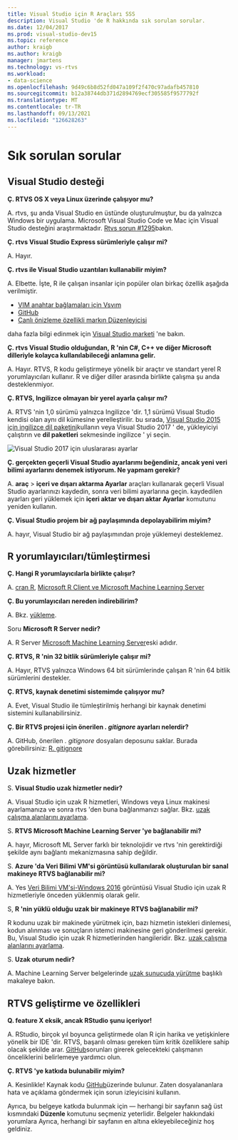 ```yaml
---
title: Visual Studio için R Araçları SSS
description: Visual Studio 'de R hakkında sık sorulan sorular.
ms.date: 12/04/2017
ms.prod: visual-studio-dev15
ms.topic: reference
author: kraigb
ms.author: kraigb
manager: jmartens
ms.technology: vs-rtvs
ms.workload:
- data-science
ms.openlocfilehash: 9d49c6b8d52fd047a109f2f470c97adafb457810
ms.sourcegitcommit: b12a38744db371d2894769ecf305585f9577792f
ms.translationtype: MT
ms.contentlocale: tr-TR
ms.lasthandoff: 09/13/2021
ms.locfileid: "126628263"
---
```

# <a name="frequently-asked-questions"></a>Sık sorulan sorular

## <a name="visual-studio-support"></a>Visual Studio desteği

**Ç. RTVS OS X veya Linux üzerinde çalışıyor mu?**

A. rtvs, şu anda Visual Studio en üstünde oluşturulmuştur, bu da yalnızca Windows bir uygulama. Microsoft Visual Studio Code ve Mac için Visual Studio desteğini araştırmaktadır. [Rtvs sorun #1295](https://github.com/Microsoft/RTVS/issues/1295)bakın.

**Ç. rtvs Visual Studio Express sürümleriyle çalışır mi?**

A. Hayır.

**Ç. rtvs ile Visual Studio uzantıları kullanabilir miyim?**

A. Elbette. İşte, R ile çalışan insanlar için popüler olan birkaç özellik aşağıda verilmiştir.

- [VIM anahtar bağlamaları için Vsvım](https://marketplace.visualstudio.com/items?itemName=JaredParMSFT.VsVim)
- [GitHub](https://marketplace.visualstudio.com/items?itemName=GitHub.GitHubExtensionforVisualStudio)
- [Canlı önizleme özellikli markın Düzenleyicisi](https://marketplace.visualstudio.com/items?itemName=MadsKristensen.MarkdownEditor)

daha fazla bilgi edinmek için [Visual Studio marketi](https://marketplace.visualstudio.com/) 'ne bakın.

**Ç. rtvs Visual Studio olduğundan, R 'nin C#, C++ ve diğer Microsoft dilleriyle kolayca kullanılabileceği anlamına gelir.**

A. Hayır. RTVS, R kodu geliştirmeye yönelik bir araçtır ve standart yerel R yorumlayıcıları kullanır. R ve diğer diller arasında birlikte çalışma şu anda desteklenmiyor.

**Ç. RTVS, Ingilizce olmayan bir yerel ayarla çalışır mı?**

A. RTVS 'nin 1,0 sürümü yalnızca Ingilizce 'dir. 1,1 sürümü Visual Studio kendisi olan aynı dil kümesine yerelleştirilir. bu sırada, [Visual Studio 2015 için ingilizce dil paketini](https://www.microsoft.com/download/details.aspx?id=48157)kullanın veya Visual Studio 2017 ' de, yükleyiciyi çalıştırın ve **dil paketleri** sekmesinde ingilizce ' yi seçin.

![Visual Studio 2017 için uluslararası ayarlar](media/FAQ-international-settings.png)

**Ç. gerçekten geçerli Visual Studio ayarlarımı beğendiniz, ancak yeni veri bilimi ayarlarını denemek istiyorum. Ne yapmam gerekir?**

A. **araç**  >  **içeri ve dışarı aktarma Ayarlar** araçları kullanarak geçerli Visual Studio ayarlarınızı kaydedin, sonra veri bilimi ayarlarına geçin. kaydedilen ayarları geri yüklemek için **içeri aktar ve dışarı aktar Ayarlar** komutunu yeniden kullanın.

**Ç. Visual Studio projem bir ağ paylaşımında depolayabilirim miyim?**

A. hayır, Visual Studio bir ağ paylaşımından proje yüklemeyi desteklemez.

## <a name="r-interpretersintegration"></a>R yorumlayıcıları/tümleştirmesi

**Ç. Hangi R yorumlayıcılarla birlikte çalışır?**

A. [cran R](https://cran.r-project.org/), [Microsoft R Client ve Microsoft Machine Learning Server](/machine-learning-server/)

**Ç. Bu yorumlayıcıları nereden indirebilirim?**

A. Bkz. [yükleme](installing-r-tools-for-visual-studio.md).

Soru **Microsoft R Server nedir?**

A. R Server [Microsoft Machine Learning Server](/machine-learning-server/what-is-machine-learning-server)eski adıdır.

**Ç. RTVS, R 'nin 32 bitlik sürümleriyle çalışır mi?**

A. Hayır, RTVS yalnızca Windows 64 bit sürümlerinde çalışan R 'nin 64 bitlik sürümlerini destekler.

**Ç. RTVS, kaynak denetimi sistemimde çalışıyor mu?**

A. Evet, Visual Studio ile tümleştirilmiş herhangi bir kaynak denetimi sistemini kullanabilirsiniz.

**Ç. Bir RTVS projesi için önerilen *. gitignore* ayarları nelerdir?**

A. GitHub, önerilen *. gitignore* dosyaları deposunu saklar. Burada görebilirsiniz: [R. gitignore](https://github.com/github/gitignore/blob/master/R.gitignore)

## <a name="remote-services"></a>Uzak hizmetler

S. **Visual Studio uzak hizmetler nedir?**

A. Visual Studio için uzak R hizmetleri, Windows veya Linux makinesi ayarlamanıza ve sonra rtvs 'den buna bağlanmanızı sağlar. Bkz. [uzak çalışma alanlarını ayarlama](setting-up-remote-r-workspaces.md).

S. **RTVS Microsoft Machine Learning Server 'ye bağlanabilir mi?**

A. hayır, Microsoft ML Server farklı bir teknolojidir ve rtvs 'nin gerektirdiği şekilde aynı bağlantı mekanizmasına sahip değildir.

S. **Azure 'da Veri Bilimi VM'si görüntüsü kullanılarak oluşturulan bir sanal makineye RTVS bağlanabilir mi?**

A. Yes [Veri Bilimi VM'si-Windows 2016](https://azure.microsoft.com/services/virtual-machines/data-science-virtual-machines/) görüntüsü Visual Studio için uzak R hizmetleriyle önceden yüklenmiş olarak gelir.

S, **R 'nin yüklü olduğu uzak bir makineye RTVS bağlanabilir mi?**

R kodunu uzak bir makinede yürütmek için, bazı hizmetin istekleri dinlemesi, kodun alınması ve sonuçların istemci makinesine geri gönderilmesi gerekir. Bu, Visual Studio için uzak R hizmetlerinden hangileridir. Bkz. [uzak çalışma alanlarını ayarlama](setting-up-remote-r-workspaces.md).

S. **Uzak oturum nedir?**

A. Machine Learning Server belgelerinde [uzak sunucuda yürütme](/machine-learning-server/r/how-to-execute-code-remotely) başlıklı makaleye bakın.

## <a name="rtvs-development-and-features"></a>RTVS geliştirme ve özellikleri

**Q. feature X eksik, ancak RStudio şunu içeriyor!**

A. RStudio, birçok yıl boyunca geliştirmede olan R için harika ve yetişkinlere yönelik bir IDE 'dir. RTVS, başarılı olması gereken tüm kritik özelliklere sahip olacak şekilde arar. [GitHub](https://github.com/Microsoft/RTVS/issues/)sorunları girerek gelecekteki çalışmanın önceliklerini belirlemeye yardımcı olun.

**Ç. RTVS 'ye katkıda bulunabilir miyim?**

A. Kesinlikle! Kaynak kodu [GitHub](https://github.com/microsoft/RTVS)üzerinde bulunur. Zaten dosyalananlara hata ve açıklama göndermek için sorun izleyicisini kullanın.

Ayrıca, bu belgeye katkıda bulunmak için &mdash; herhangi bir sayfanın sağ üst kısmındaki **Düzenle** komutunu seçmeniz yeterlidir. Belgeler hakkındaki yorumlara Ayrıca, herhangi bir sayfanın en altına ekleyebileceğiniz hoş geldiniz.
